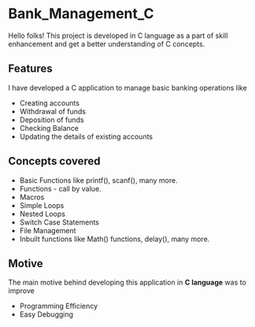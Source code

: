# Bank_Management_C
Hello folks! This project is developed in C language as a part of skill enhancement and get a better understanding of C concepts.

## Features
I have developed a C application to manage basic banking operations like
 - Creating accounts
 - Withdrawal of funds
 - Deposition of funds
 - Checking Balance
 - Updating the details of existing accounts

## Concepts covered
- Basic Functions like printf(), scanf(), many more.
- Functions - call by value.
- Macros
- Simple Loops
- Nested Loops
- Switch Case Statements
- File Management
- Inbuilt functions like Math() functions, delay(), many more.

## Motive
The main motive behind developing this application in **C language** was to improve 
- Programming Efficiency
- Easy Debugging
